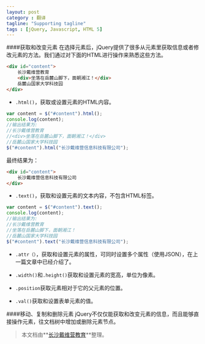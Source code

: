 ```yaml
---
layout: post
category : 翻译
tagline: "Supporting tagline"
tags : [jQuery, Javascript, HTML 5]
---
```

####获取和改变元素
在选择元素后，jQuery提供了很多从元素里获取信息或者修改元素的方法。我们通过对下面的HTML进行操作来熟悉这些方法。

```html
<div id="content">
    长沙戴维营教育
    <div>坐落在岳麓山脚下，面朝湘江！</div>
    岳麓山国家大学科技园
</div>
```

- `.html()`，获取或设置元素的HTML内容。

```js
var content = $("#content").html();
console.log(content);
//输出结果为:
//长沙戴维营教育
//<div>坐落在岳麓山脚下，面朝湘江！</div>
//岳麓山国家大学科技园
$("#content").html("长沙戴维营信息科技有限公司");
```

最终结果为：

```html
<div id="content">
    长沙戴维营信息科技有限公司
</div>
```

- `.text()`，获取和设置元素的文本内容，不包含HTML标签。

```js
var content = $("#content").text();
console.log(content);
//输出结果为:
//长沙戴维营教育
//坐落在岳麓山脚下，面朝湘江！
//岳麓山国家大学科技园
$("#content").text("长沙戴维营信息科技有限公司");
```

- `.attr（）`，获取和设置元素的属性，可同时设置多个属性（使用JSON），在上一篇文章中已经介绍了。

- `.width()`和`.height()`获取和设置元素的宽高，单位为像素。
- `.position`获取元素相对于它的父元素的位置。
- `.val()`获取和设置表单元素的值。

####移动、复制和删除元素
jQuery不仅仅能获取和改变元素的信息，而且能够直接操作元素，往文档树中增加或删除元素节点。

> 本文档由**[长沙戴维营教育](http://www.diveinedu.cn)**整理。

